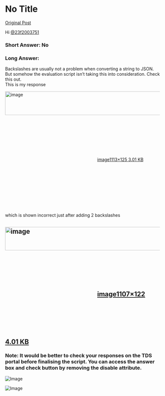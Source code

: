 # No Title

[Original Post](https://discourse.onlinedegree.iitm.ac.in/t/169029/100)

<p>Hi <a class="mention" href="/u/23f2003751">@23f2003751</a></p>
<h3><a name="p-611318-short-answer-no-1" class="anchor" href="#p-611318-short-answer-no-1"></a>Short Answer: No</h3>
<h3><a name="p-611318-long-answer-2" class="anchor" href="#p-611318-long-answer-2"></a>Long Answer:</h3>
<p>Backslashes are usually not a problem when converting a string to JSON. But somehow the evaluation script isn’t taking this into consideration. Check this out.<br>
This is my response<br>
<div class="lightbox-wrapper"><a class="lightbox" href="https://europe1.discourse-cdn.com/flex013/uploads/iitm/original/3X/2/c/2ce94f6194ed92d7a97deab5905560168e9efc33.png" data-download-href="/uploads/short-url/6piS8L7Zr1ZlhHBJ2NHGPf7H0C7.png?dl=1" title="image" rel="noopener nofollow ugc"><img src="https://europe1.discourse-cdn.com/flex013/uploads/iitm/original/3X/2/c/2ce94f6194ed92d7a97deab5905560168e9efc33.png" alt="image" data-base62-sha1="6piS8L7Zr1ZlhHBJ2NHGPf7H0C7" width="690" height="77" data-dominant-color="262B2E"><div class="meta"><svg class="fa d-icon d-icon-far-image svg-icon" aria-hidden="true"><use href="#far-image"></use></svg><span class="filename">image</span><span class="informations">1113×125 3.01 KB</span><svg class="fa d-icon d-icon-discourse-expand svg-icon" aria-hidden="true"><use href="#discourse-expand"></use></svg></div></a></div></p>
<p>which is shown incorrect just after adding 2 backslashes</p>
<h2><a name="p-611318-image690x76uploadto6rkjsbpr1sizkea8iszyc3tompng-3" class="anchor" href="#p-611318-image690x76uploadto6rkjsbpr1sizkea8iszyc3tompng-3"></a><div class="lightbox-wrapper"><a class="lightbox" href="https://europe1.discourse-cdn.com/flex013/uploads/iitm/original/3X/c/d/cdf8c41b7c8b7001a3a4b48a1c77d8cfdfc0f6d0.png" data-download-href="/uploads/short-url/to6RkJSBpr1SizkEA8isZyc3TOM.png?dl=1" title="image" rel="noopener nofollow ugc"><img src="https://europe1.discourse-cdn.com/flex013/uploads/iitm/original/3X/c/d/cdf8c41b7c8b7001a3a4b48a1c77d8cfdfc0f6d0.png" alt="image" data-base62-sha1="to6RkJSBpr1SizkEA8isZyc3TOM" width="690" height="76" data-dominant-color="2A2B2F"><div class="meta"><svg class="fa d-icon d-icon-far-image svg-icon" aria-hidden="true"><use href="#far-image"></use></svg><span class="filename">image</span><span class="informations">1107×122 4.01 KB</span><svg class="fa d-icon d-icon-discourse-expand svg-icon" aria-hidden="true"><use href="#discourse-expand"></use></svg></div></a></div></h2>
<h3><a name="p-611318-note-it-would-be-better-to-check-your-responses-on-the-tds-portal-before-finalising-the-script-you-can-access-the-answer-box-and-check-button-by-removing-the-disable-attribute-4" class="anchor" href="#p-611318-note-it-would-be-better-to-check-your-responses-on-the-tds-portal-before-finalising-the-script-you-can-access-the-answer-box-and-check-button-by-removing-the-disable-attribute-4"></a>Note: It would be better to check your responses on the TDS portal before finalising the script. You can access the answer box and check button by removing the disable attribute.</h3>

![Image](https://europe1.discourse-cdn.com/flex013/uploads/iitm/original/3X/c/d/cdf8c41b7c8b7001a3a4b48a1c77d8cfdfc0f6d0.png)

![Image](https://europe1.discourse-cdn.com/flex013/uploads/iitm/original/3X/2/c/2ce94f6194ed92d7a97deab5905560168e9efc33.png)